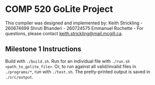 # COMP 520 GoLite Project

This compiler was designed and implemented by:
Keith Strickling - 260674699
Shruti Bhanderi - 260724575
Emmanuel Rochette -
For questions, please contact keith.strickling@mail.mcgill.ca.

## Milestone 1 Instructions
Build with `./build.sh`.
Run for an individual file with `./run.sh <path_to_golite_file>`.
Or, to run against all valid/invalid files in `./programs/*`, run with `./test.sh`.
The pretty-printed output is saved in `./src/output`.
